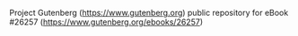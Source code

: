 Project Gutenberg (https://www.gutenberg.org) public repository for eBook #26257 (https://www.gutenberg.org/ebooks/26257)
